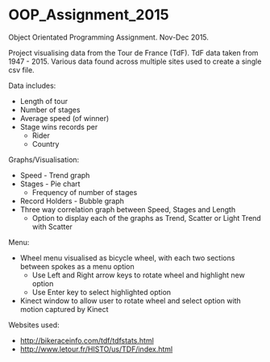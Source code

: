 # OOP_Assignment_2015
Object Orientated Programming Assignment. Nov-Dec 2015.

Project visualising data from the Tour de France (TdF).
TdF data taken from 1947 - 2015. Various data found across multiple sites used to create a single csv file.

Data includes:
- Length of tour
- Number of stages
- Average speed (of winner)
- Stage wins records per
	- Rider
	- Country

Graphs/Visualisation:
- Speed - Trend graph
- Stages - Pie chart
  - Frequency of number of stages
- Record Holders - Bubble graph
- Three way correlation graph between Speed, Stages and Length
	- Option to display each of the graphs as Trend, Scatter or Light Trend with Scatter

Menu:
- Wheel menu visualised as bicycle wheel, with each two sections between spokes as a menu option
	- Use Left and Right arrow keys to rotate wheel and highlight new option
	- Use Enter key to select highlighted option
- Kinect window to allow user to rotate wheel and select option with motion captured by Kinect



Websites used:
- http://bikeraceinfo.com/tdf/tdfstats.html
- http://www.letour.fr/HISTO/us/TDF/index.html